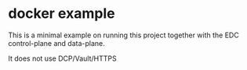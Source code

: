 # docker example

This is a minimal example on running this project together with the EDC control-plane and data-plane.

It does not use DCP/Vault/HTTPS